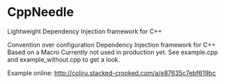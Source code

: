 # CppNeedle
Lightweight Dependency Injection framework for C++

Convention over configuration Dependency Injection framework for C++
Based on a Macro
Currently not used in production yet. See example.cpp and example_without.cpp to get a look.

Example online: http://coliru.stacked-crooked.com/a/e87635c7ebf619bc
